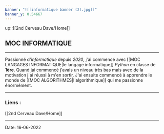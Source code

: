 ```yaml
---
banner: "![[informatique banner (2).jpg]]"
banner_y: 0.54667
---
```


up::[[2nd Cerveau Dave/Home]]

## MOC INFORMATIQUE

---

Passionné d'*informatique* depuis *2020*, j'ai commencé avec [[MOC LANGAGES INFORMATIQUE|le langage informatique]] *Python* en classe de **1ère**. Quand jai commencé j'avais un niveau très bas mais avec de la motivation j'ai réussi à m'en sortir. J'ai ensuite commencé à apprendre le monde de [[MOC ALGORITHMES|l'algorithmique]] qui me passionne énormément. 


---
### Liens :

[[2nd Cerveau Dave/Home]]

---

Date: 16-06-2022